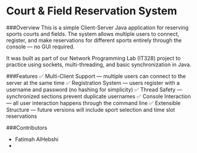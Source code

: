 # Court & Field Reservation System
###Overview
This is a simple Client-Server Java application for reserving sports courts and fields.
The system allows multiple users to connect, register, and make reservations for different sports entirely through the console — no GUI required.

It was built as part of our Network Programming Lab (IT328) project to practice using sockets, multi-threading, and basic synchronization in Java.

###Features
✅ Multi-Client Support — multiple users can connect to the server at the same time
✅ Registration System — users register with a username and password (no hashing for simplicity)
✅ Thread Safety — synchronized sections prevent duplicate usernames
✅ Console Interaction — all user interaction happens through the command line
✅ Extensible Structure — future versions will include sport selection and time slot reservations

###Contributors
- Fatimah AlHebshi
- 
